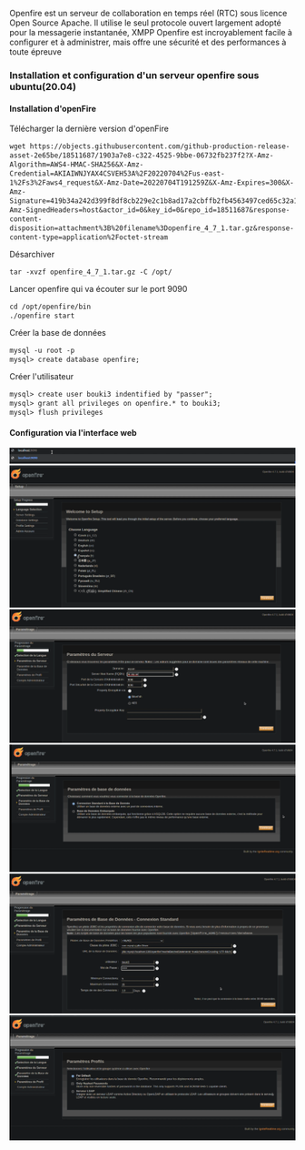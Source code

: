 
Openfire est un serveur de collaboration en temps réel (RTC) sous licence Open Source Apache. Il utilise le seul protocole ouvert largement adopté pour la messagerie instantanée, XMPP Openfire est incroyablement facile à configurer et à administrer, mais offre une sécurité et des performances à toute épreuve

### Installation et configuration d'un serveur openfire sous ubuntu(20.04)

#### Installation d'openFire

Télécharger la dernière version d'openFire 
``` shell
wget https://objects.githubusercontent.com/github-production-release-asset-2e65be/18511687/1903a7e8-c322-4525-9bbe-06732fb237f2?X-Amz-Algorithm=AWS4-HMAC-SHA256&X-Amz-Credential=AKIAIWNJYAX4CSVEH53A%2F20220704%2Fus-east-1%2Fs3%2Faws4_request&X-Amz-Date=20220704T191259Z&X-Amz-Expires=300&X-Amz-Signature=419b34a242d399f8df8cb229e2c1b8ad17a2cbffb2fb4563497ced65c32a1bec&X-Amz-SignedHeaders=host&actor_id=0&key_id=0&repo_id=18511687&response-content-disposition=attachment%3B%20filename%3Dopenfire_4_7_1.tar.gz&response-content-type=application%2Foctet-stream
```
Désarchiver
``` shell
tar -xvzf openfire_4_7_1.tar.gz -C /opt/
```
Lancer openfire qui va écouter sur le port 9090
``` shell
cd /opt/openfire/bin
./openfire start
```
Créer la base de données

``` shell
mysql -u root -p
mysql> create database openfire;
```
Créer l'utilisateur 

``` shell
mysql> create user bouki3 indentified by "passer";
mysql> grant all privileges on openfire.* to bouki3;
mysql> flush privileges
```

#### Configuration via l'interface web

![photo](../../static/img/openfire1.png)
![photo](../../static/img/openfire2.png)
![photo](../../static/img/openfire3.png)
![photo](../../static/img/openfire4.png)
![photo](../../static/img/openfire5.png)
![photo](../../static/img/openfire6.png)

